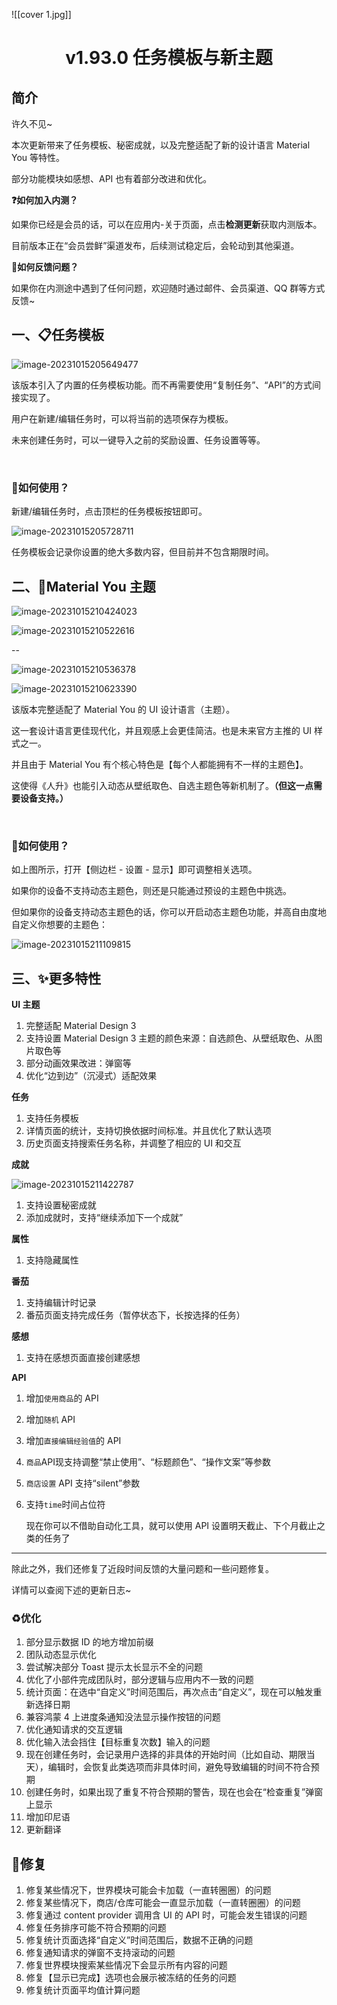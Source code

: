 ![[cover 1.jpg]]
<h1 align="center" padding="100">v1.93.0 任务模板与新主题</h1>

## 简介
许久不见~

本次更新带来了任务模板、秘密成就，以及完整适配了新的设计语言 Material You 等特性。

部分功能模块如感想、API 也有着部分改进和优化。



**❓如何加入内测？**

如果你已经是会员的话，可以在应用内-关于页面，点击**检测更新**获取内测版本。

目前版本正在“会员尝鲜”渠道发布，后续测试稳定后，会轮动到其他渠道。



**📧如何反馈问题？**

如果你在内测途中遇到了任何问题，欢迎随时通过邮件、会员渠道、QQ 群等方式反馈~





## 一、📋任务模板

![image-20231015205649477](_media/193/image-20231015205649477.png)

该版本引入了内置的任务模板功能。而不再需要使用“复制任务”、“API”的方式间接实现了。

用户在新建/编辑任务时，可以将当前的选项保存为模板。



未来创建任务时，可以一键导入之前的奖励设置、任务设置等等。



<br/>

### 📕如何使用？

新建/编辑任务时，点击顶栏的任务模板按钮即可。

![image-20231015205728711](_media/193/image-20231015205728711.png)

任务模板会记录你设置的绝大多数内容，但目前并不包含期限时间。



## 二、🎨Material You 主题

![image-20231015210424023](_media/193/image-20231015210424023.png)

![image-20231015210522616](_media/193/image-20231015210522616.png)

--

![image-20231015210536378](_media/193/image-20231015210536378.png)

![image-20231015210623390](_media/193/image-20231015210623390.png)

该版本完整适配了 Material You 的 UI 设计语言（主题）。

这一套设计语言更佳现代化，并且观感上会更佳简洁。也是未来官方主推的 UI 样式之一。



并且由于 Material You 有个核心特色是【每个人都能拥有不一样的主题色】。

这使得《人升》也能引入动态从壁纸取色、自选主题色等新机制了。**（但这一点需要设备支持。）**

<br/>

### 📕如何使用？

如上图所示，打开【侧边栏 - 设置 - 显示】即可调整相关选项。

如果你的设备不支持动态主题色，则还是只能通过预设的主题色中挑选。



但如果你的设备支持动态主题色的话，你可以开启动态主题色功能，并高自由度地自定义你想要的主题色：

![image-20231015211109815](_media/193/image-20231015211109815.png)

## 三、✨更多特性

**UI 主题**

1. 完整适配 Material Design 3
2. 支持设置 Material Design 3 主题的颜色来源：自选颜色、从壁纸取色、从图片取色等
3. 部分动画效果改进：弹窗等
4. 优化“边到边”（沉浸式）适配效果



**任务**

1. 支持任务模板
2. 详情页面的统计，支持切换依据时间标准。并且优化了默认选项
3. 历史页面支持搜索任务名称，并调整了相应的 UI 和交互



**成就**

![image-20231015211422787](_media/193/image-20231015211422787.png)

1. 支持设置秘密成就
2. 添加成就时，支持“继续添加下一个成就”



**属性**

1. 支持隐藏属性



**番茄**

1. 支持编辑计时记录
2. 番茄页面支持完成任务（暂停状态下，长按选择的任务）



**感想**

1. 支持在感想页面直接创建感想



**API**

1. 增加`使用商品`的 API

2. 增加`随机` API

3. 增加`直接编辑经验值`的 API

4. `商品`API现支持调整“禁止使用”、“标题颜色”、“操作文案”等参数

5. `商店设置` API 支持“silent”参数

6. 支持`time`时间占位符

   现在你可以不借助自动化工具，就可以使用 API 设置明天截止、下个月截止之类的任务了



---



除此之外，我们还修复了近段时间反馈的大量问题和一些问题修复。

详情可以查阅下述的更新日志~



### ♻️优化

1. 部分显示数据 ID 的地方增加前缀
2. 团队动态显示优化
3. 尝试解决部分 Toast 提示太长显示不全的问题
4. 优化了小部件完成团队时，部分逻辑与应用内不一致的问题
5. 统计页面：在选中“自定义”时间范围后，再次点击“自定义”，现在可以触发重新选择日期
6. 兼容鸿蒙 4 上进度条通知没法显示操作按钮的问题
7. 优化通知请求的交互逻辑
8. 优化输入法会挡住【目标重复次数】输入的问题
9. 现在创建任务时，会记录用户选择的非具体的开始时间（比如自动、期限当天），编辑时，会恢复此类选项而非具体时间，避免导致编辑的时间不符合预期
10. 创建任务时，如果出现了重复不符合预期的警告，现在也会在“检查重复”弹窗上显示
11. 增加印尼语
12. 更新翻译



## 🐛修复

1. 修复某些情况下，世界模块可能会卡加载（一直转圈圈）的问题
2. 修复某些情况下，商店/仓库可能会一直显示加载（一直转圈圈）的问题
3. 修复通过 content provider 调用含 UI 的 API 时，可能会发生错误的问题
4. 修复任务排序可能不符合预期的问题
5. 修复统计页面选择“自定义”时间范围后，数据不正确的问题
6. 修复通知请求的弹窗不支持滚动的问题
7. 修复世界模块搜索某些情况下会显示所有内容的问题
8. 修复【显示已完成】选项也会展示被冻结的任务的问题
9. 修复统计页面平均值计算问题

